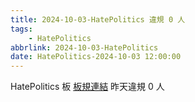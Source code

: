 ```yaml
---
title: 2024-10-03-HatePolitics 違規 0 人
tags:
    - HatePolitics
abbrlink: 2024-10-03-HatePolitics
date: HatePolitics-2024-10-03 12:00:00
---
```

HatePolitics 板 [板規連結](https://www.ptt.cc/bbs/HatePolitics/M.1617115262.A.D60.html)
昨天違規 0 人

